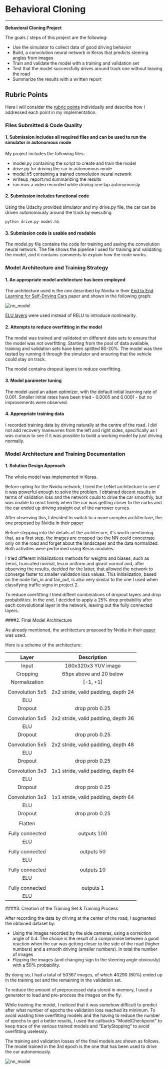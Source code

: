 # **Behavioral Cloning** 

---

**Behavioral Cloning Project**

The goals / steps of this project are the following:
* Use the simulator to collect data of good driving behavior
* Build, a convolution neural network in Keras that predicts steering angles from images
* Train and validate the model with a training and validation set
* Test that the model successfully drives around track one without leaving the road
* Summarize the results with a written report

## Rubric Points
Here I will consider the [rubric points](https://review.udacity.com/#!/rubrics/432/view) individually and describe how I addressed each point in my implementation.  

### Files Submitted & Code Quality

#### 1. Submission includes all required files and can be used to run the simulator in autonomous mode

My project includes the following files:
* model.py containing the script to create and train the model
* drive.py for driving the car in autonomous mode
* model.h5 containing a trained convolution neural network 
* writeup_report.md summarizing the results
* run.mov a video recorded while driving one lap autonomously

#### 2. Submission includes functional code
Using the Udacity provided simulator and my drive.py file, the car can be driven autonomously around the track by executing 
```sh
python drive.py model.h5
```

#### 3. Submission code is usable and readable

The model.py file contains the code for training and saving the convolution neural network. The file shows the pipeline I used for training and validating the model, and it contains comments to explain how the code works.

### Model Architecture and Training Strategy

#### 1. An appropriate model architecture has been employed

The architecture used is the one described by Nvidia in their [End to End Learning for Self-Driving Cars](https://arxiv.org/pdf/1604.07316v1.pdf) paper and shown in the following graph:

![nn_model](./writeup_images/cnn-architecture-624x890.png)

[ELU layers](https://www.picalike.com/blog/2015/11/28/relu-was-yesterday-tomorrow-comes-elu/) were used instead of RELU to introduce nonlinearity.

#### 2. Attempts to reduce overfitting in the model

The model was trained and validated on different data sets to ensure that the model was not overfitting. Starting from the pool of data available, training and validation sets have been splitted 80-20%. The model was then tested by running it through the simulator and ensuring that the vehicle could stay on track.

The model contains dropout layers to reduce overfitting.

#### 3. Model parameter tuning

The model used an adam optimizer, with the default initial learning rate of 0.001. Smaller initial rates have been tried - 0.0005 and 0.0001 - but no improvements were observed.

#### 4. Appropriate training data

I recorded training data by driving naturally at the centre of the road. I did not add recovery maneuvres from the left and right sides, specifically as I was curious to see if it was possible to build a working model by just driving normally.

### Model Architecture and Training Documentation

#### 1. Solution Design Approach

The whole model was implemented in Keras.

Before opting for the Nvidia network, I tried the LeNet architecture to see if it was powerful enough to solve the problem. I obtained decent results in terms of validation loss and the network could to drive the car smoothly, but was unable to react timely when the car was getting closer to the curbs and the car ended up driving straight out of the narrower curves.

After observing this, I decided to switch to a more complex architecture, the one proposed by Nvidia in their [paper](https://arxiv.org/pdf/1604.07316v1.pdf)

Before stepping into the details of the architecure, it's worth mentioning that, as a first step, the images are cropped (so the NN could concetrate only on the road and forget about the landscape) and the data normalized. Both activities were performed using Keras modules.

I tried different initializations methods for weights and biases, such as zeros, truncated normal, lecun uniform and glorot normal and, after observing the results, decided for the latter, that allowed the network to converge faster to smaller validation loss values. This initialization, based on the node fan_in and fan_out, is also very similar to the one I used when classifying traffic signs in project 2.

To reduce overfitting I tried diffent combinations of dropout layers and drop probabilities. In the end, I decided to apply a 25% drop probability after each convolutional layer in the network, leaving out the fully connected layers.

####2. Final Model Architecture

As already mentioned, the architecture proposed by Nvidia in their [paper](https://arxiv.org/pdf/1604.07316v1.pdf) was used.

Here is a scheme of the architecture:

| Layer         		    |     Description	        					            | 
|:---------------------:|:---------------------------------------------:|
| Input         		    | 160x320x3 YUV image  							            |
| Cropping       		    | 65px above and 20 below						            |
| Normalization  		    | [-1, +1]              						            |
|                       |                                               |
| Convolution 5x5     	| 2x2 stride, valid padding, depth 24           |
| ELU 					        |												                        |
| Dropout               | drop prob 0.25                                |
|                       |                                               |
| Convolution 5x5     	| 2x2 stride, valid padding, depth 36           |
| ELU 					        |												                        |
| Dropout               | drop prob 0.25                                |
|                       |                                               |
| Convolution 5x5     	| 2x2 stride, valid padding, depth 48           |
| ELU 					        |												                        |
| Dropout               | drop prob 0.25                                |
|                       |                                               |
| Convolution 3x3     	| 1x1 stride, valid padding, depth 64           |
| ELU 					        |												                        |
| Dropout               | drop prob 0.25                                |
|                       |                                               |
| Convolution 3x3     	| 1x1 stride, valid padding, depth 64           |
| ELU 					        |												                        |
| Dropout               | drop prob 0.25                                |
|                       |                                               |
| Flatten				        |           									                  |
|                       |                                               |
| Fully connected		    | outputs 100              						          |
| ELU 					        |												                        |
|                       |                                               |
| Fully connected		    | outputs 50              						          |
| ELU 					        |												                        |
|                       |                                               |
| Fully connected		    | outputs 10              						          |
| ELU 					        |												                        |
|                       |                                               |
| Fully connected		    | outputs 1              						            |
| ELU 					        |												                        |

####3. Creation of the Training Set & Training Process

After recording the data by driving at the center of the road, I augmented the obtained dataset by:
* Using the images recorded by the side cameras, using a correction angle of 0.4. The choice is the result of a compromise between a good reaction when the car was getting closer to the side of the road (higher numbers) and a smooth driving (smaller numbers). In total the number of images 
* Flipping the images (and changing sign to the steering angle obviously) with a 50% probability.

By doing so, I had a total of 50367 images, of which 40290 (80%) ended up in the training set and the remaining in the validation set.

To reduce the amount of preprocessed data stored in memory, I used a generator to load and pre-process the images on the fly.

While training the model, I noticed that it was somehow difficult to predict after what number of epochs the validation loss reached its minimum. To avoid wasting time overfitting models and the having to reduce the number of epochs to get a better results, I used the callbacks "ModelCheckpoint" to keep trace of the various trained models and "EarlyStopping" to avoid overfitting uselessly.

The training and validation losses of the final models are shown as follows. The model trained in the 3rd epoch is the one that has been used to drive the car autonomously.

![nn_model](./writeup_images/model.png)

